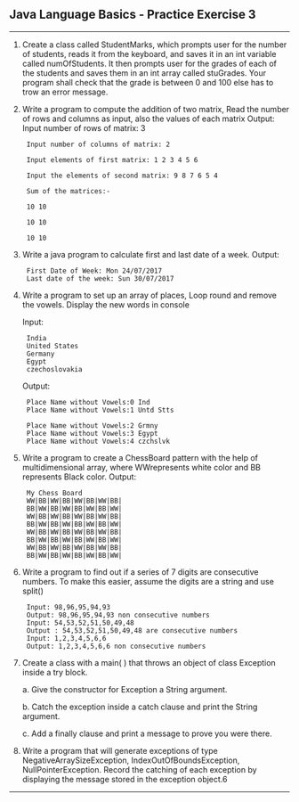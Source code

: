 ## Java Language Basics - Practice Exercise 3
----------------------------------------------------------------------------------------------------

1. Create a class called StudentMarks, which prompts user for the number of students, reads it
from the keyboard, and saves it in an int variable called numOfStudents. It then prompts user for the
grades of each of the students and saves them in an int array called stuGrades. Your program shall
check that the grade is between 0 and 100 else has to trow an error message.

2. Write a program to compute the addition of two matrix, Read the number of rows and columns
as input, also the values of each matrix
Output:
        Input number of rows of matrix: 3

        Input number of columns of matrix: 2

        Input elements of first matrix: 1 2 3 4 5 6

        Input the elements of second matrix: 9 8 7 6 5 4

        Sum of the matrices:-

        10 10

        10 10

        10 10

3. Write a java program to calculate first and last date of a week.
Output:

        First Date of Week: Mon 24/07/2017
        Last date of the week: Sun 30/07/2017

4. Write a program to set up an array of places, Loop round and remove the vowels. Display the new words in console 

    Input:

        India
        United States
        Germany
        Egypt
        czechoslovakia
    Output:

        Place Name without Vowels:0 Ind
        Place Name without Vowels:1 Untd Stts

        Place Name without Vowels:2 Grmny
        Place Name without Vowels:3 Egypt
        Place Name without Vowels:4 czchslvk

5. Write a program to create a ChessBoard pattern with the help of multidimensional array, where
WWrepresents white color and BB represents Black color.
Output:

        My Chess Board
        WW|BB|WW|BB|WW|BB|WW|BB|
        BB|WW|BB|WW|BB|WW|BB|WW|
        WW|BB|WW|BB|WW|BB|WW|BB|
        BB|WW|BB|WW|BB|WW|BB|WW|
        WW|BB|WW|BB|WW|BB|WW|BB|
        BB|WW|BB|WW|BB|WW|BB|WW|
        WW|BB|WW|BB|WW|BB|WW|BB|
        BB|WW|BB|WW|BB|WW|BB|WW|

6. Write a program to find out if a series of 7 digits are consecutive numbers. To make this easier,
assume the digits are a string and use split()

        Input: 98,96,95,94,93
        Output: 98,96,95,94,93 non consecutive numbers
        Input: 54,53,52,51,50,49,48
        Output : 54,53,52,51,50,49,48 are consecutive numbers
        Input: 1,2,3,4,5,6,6
        Output: 1,2,3,4,5,6,6 non consecutive numbers

7. Create a class with a main( ) that throws an object of class Exception inside a try block.

    a. Give the constructor for Exception a String argument.

    b. Catch the exception inside a catch clause and print the String argument.

    c. Add a finally clause and print a message to prove you were there.


8. Write a program that will generate exceptions of type NegativeArraySizeException,
IndexOutOfBoundsException, NullPointerException. Record the catching of each exception by
displaying the message stored in the exception object.6
-------------------------------------------------------------------------------------------------------------------------------------
